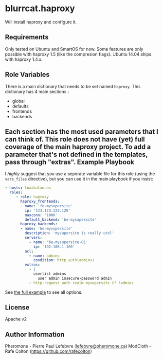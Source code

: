 blurrcat.haproxy
================

Will install haproxy and configure it.

Requirements
------------

Only tested on Ubuntu and SmartOS for now.
Some features are only possible with haproxy 1.5 (like the compresion flags).
Ubuntu 14.04 ships with haproxy 1.4.x.

Role Variables
--------------

There is a main dictionary that needs to be set named `haproxy`. 
This dictionary has 4 main sections :
- global
- defaults
- frontends
- backends

Each section has the most used parameters that I can think of. This role does not have (yet) full coverage of the main haproxy project.
To add a parameter that's not defined in the templates, pass through "extras".
Example Playbook
-------------------------

I *highly* suggest that you use a seperate variable file for this role (using the `vars_files` directive), but you can use it in the main playbook if you insist:

```yaml
- hosts: loadbalances
  roles:
     - role: haproxy
       haproxy_frontends:
       - name: 'fe-mysupersite'
         ip: '123.123.123.120'
         maxconn: '1000'
         default_backend: 'be-mysupersite'
       haproxy_backends:
       - name: 'be-mysupersite'
         description: 'mysupersite is really cool'
         servers:
           - name: 'be-mysupersite-01'
             ip: '192.168.1.100'
         acl:
           - name: admins
             condition: http_auth(admins)
         extras:
           - |
             userlist admins
               user admin insecure-password admin
           - http-request auth realm mysupersite if !admins
```

See [the full example](https://github.com/Pheromone/ansible-haproxy/blob/master/vars/main.yml) to see all options.


License
-------

Apache v2

Author Information
------------------

Pheromone - Pierre Paul Lefebvre (lefebvre@pheromone.ca)
ModCloth - Rafe Colton (https://github.com/rafecolton)
